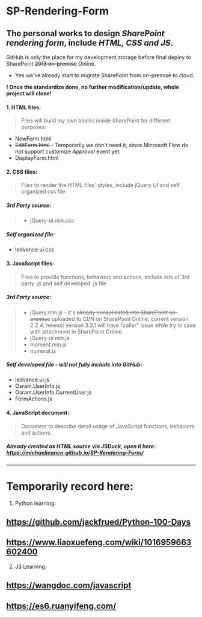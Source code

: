 # SP-Rendering-Form
## The personal works to design *SharePoint rendering form*, include *HTML, CSS and JS*.
GitHub is only the place for my development storage before final deploy to SharePoint ~~2013 on-premise~~ Online.
- Yes we've already start to migrate SharePoint from on-premise to cloud.

**! Once the standardize done, no further modification/update, whole project will close!**

#### 1. HTML files:
>Files will build my own blocks inside SharePoint for different purposes:
* NewForm.html
* ~~EditForm.html~~ - Temporarily we don't need it, since Microsoft Flow do not support customize *Approval* event yet.
* DisplayForm.html

#### 2. CSS files:
>Files to render the HTML files' styles, include jQuery UI and self organized css file
##### 3rd Party source:
>* jQuery-ui.min.css
##### Self organized file:
* ledvance.ui.css

#### 3. JavaScript files:
>Files to provide functions, behaviors and actions, include lots of 3rd party .js and self developed .js file
##### 3rd Party source:
>* jQuery.min.js - it's ~~already consolidated into SharePoint on-premise~~ uploaded to CDN on SharePoint Online, current version 2.2.4; newest version 3.3.1 will have "caller" issue while try to save with attachment in SharePoint Online.
>* jQuery-ui.min.js
>* moment.min.js
>* numeral.js
##### Self developed file - will not fully include into GitHub:
* ledvance.ui.js
* Osram.UserInfo.js
* Osram.UserInfo.CurrentUser.js
* FormActions.js

#### 4. JavaScript document:
>Document to describe detail usage of JavaScript functions, behaviors and actions.
##### Already created as HTML source via JSDuck, open it here: https://michaeljeancn.github.io/SP-Rendering-Form/

----------------------------------------------------
# Temporarily record here:
1. Python learning: 
## https://github.com/jackfrued/Python-100-Days
## https://www.liaoxuefeng.com/wiki/1016959663602400
2. JS Learning:
## https://wangdoc.com/javascript
## https://es6.ruanyifeng.com/
